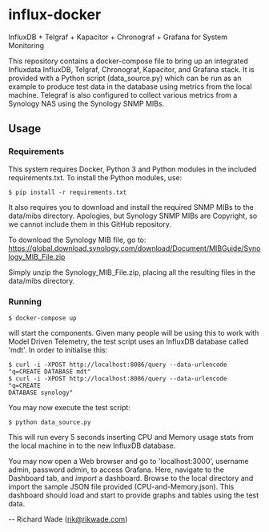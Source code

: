 # influx-docker
InfluxDB + Telgraf + Kapacitor + Chronograf + Grafana for System Monitoring

This repository contains a docker-compose file to bring up an integrated
Influxdata InfluxDB, Telgraf, Chronograf, Kapacitor, and Grafana stack. It is
provided with a Python script (data_source.py) which can be run as an example
to produce test data in the database using metrics from the local machine.
Telegraf is also configured to collect various metrics from a Synology NAS
using the Synology SNMP MIBs.

## Usage

### Requirements
This system requires Docker, Python 3 and Python modules in the included
requirements.txt. To install the Python modules, use:
```
$ pip install -r requirements.txt
```

It also requires you to download and install the required SNMP MIBs to the
data/mibs directory. Apologies, but Synology SNMP MIBs are Copyright, so we 
cannot include them in this GitHub repository.

To download the Synology MIB file, go to:
https://global.download.synology.com/download/Document/MIBGuide/Synology_MIB_File.zip

Simply unzip the Synology_MIB_File.zip, placing all the resulting files in the
data/mibs directory.

### Running
```
$ docker-compose up
```

will start the components. Given many people will be using this to work with
Model Driven Telemetry, the test script uses an InfluxDB database called 'mdt'.
In order to initialise this:

```
$ curl -i -XPOST http://localhost:8086/query --data-urlencode "q=CREATE DATABASE mdt"
$ curl -i -XPOST http://localhost:8086/query --data-urlencode "q=CREATE
DATABASE synology"
```

You may now execute the test script:
```
$ python data_source.py
```

This will run every 5 seconds inserting CPU and Memory usage stats from the
local machine in to the new InfluxDB database.

You may now open a Web browser and go to 'localhost:3000', username admin,
password admin, to access Grafana. Here, navigate to the Dashboard tab, and
_import_ a dashboard. Browse to the local directory and import the sample JSON
file provided (CPU-and-Memory.json). This dashboard should load and start to
provide graphs and tables using the test data.


--
Richard Wade (rik@rikwade.com)

